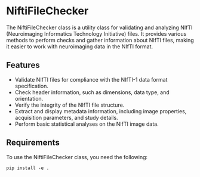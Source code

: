 # NiftiFileChecker

The NiftiFileChecker class is a utility class for validating and analyzing NIfTI (Neuroimaging Informatics Technology Initiative) files. It provides various methods to perform checks and gather information about NIfTI files, making it easier to work with neuroimaging data in the NIfTI format.

## Features

- Validate NIfTI files for compliance with the NIfTI-1 data format specification.
- Check header information, such as dimensions, data type, and orientation.
- Verify the integrity of the NIfTI file structure.
- Extract and display metadata information, including image properties, acquisition parameters, and study details.
- Perform basic statistical analyses on the NIfTI image data.

## Requirements

To use the NiftiFileChecker class, you need the following:



```
pip install -e .

```
